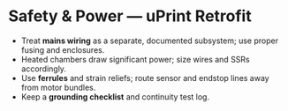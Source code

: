 # Safety & Power — uPrint Retrofit

- Treat **mains wiring** as a separate, documented subsystem; use proper fusing and enclosures.  
- Heated chambers draw significant power; size wires and SSRs accordingly.  
- Use **ferrules** and strain reliefs; route sensor and endstop lines away from motor bundles.  
- Keep a **grounding checklist** and continuity test log.
